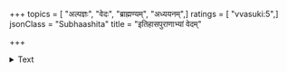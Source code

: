 +++
topics = [ "अल्पज्ञः", "वेदः", "ब्राह्मण्यम्", "अध्ययनम्",]
ratings = [ "vvasuki:5",]
jsonClass = "Subhaashita"
title = "इतिहासपुराणाभ्यां वेदम्"

+++

<details><summary>Text</summary>

इतिहासपुराणाभ्यां वेदं समुपबृंहयेत् ।  
बिभेत्यल्पश्रुताद्वेदो मामयं प्रहरेदिति ॥
</details>
